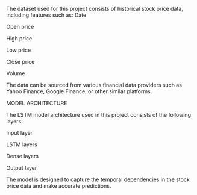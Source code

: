 The dataset used for this project consists of historical stock price data, including features such as:
Date

Open price

High price

Low price

Close price

Volume

The data can be sourced from various financial data providers such as Yahoo Finance, Google Finance, or other similar platforms.

MODEL ARCHITECTURE

The LSTM model architecture used in this project consists of the following layers:

Input layer

LSTM layers

Dense layers

Output layer

The model is designed to capture the temporal dependencies in the stock price data and make accurate predictions.
